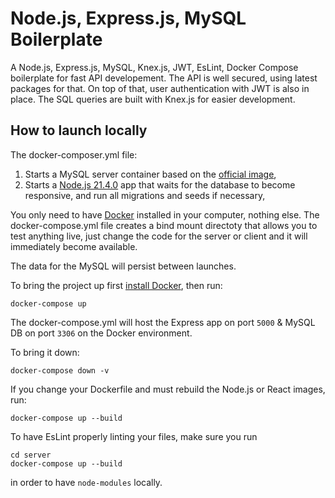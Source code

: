 # Node.js, Express.js, MySQL Boilerplate

A Node.js, Express.js, MySQL, Knex.js, JWT, EsLint, Docker Compose boilerplate for fast API developement. The API is well secured, using latest packages for that. On top of that, user authentication with JWT is also in place. The SQL queries are built with Knex.js for easier development.

## How to launch locally
The docker-composer.yml file:
1. Starts a MySQL server container based on the [official image](https://hub.docker.com/_/mysql/),
2. Starts a [Node.js 21.4.0](https://hub.docker.com/_/node/) app that waits for the database to become responsive, and run all migrations and seeds if necessary,

You only need to have [Docker](https://www.docker.com/) installed in your computer, nothing else.
The docker-compose.yml file creates a bind mount directoty that allows you to test anything live, just change the code for the server or client and it will immediately become available.

The data for the MySQL will persist between launches.

To bring the project up first [install Docker](https://www.docker.com/), then run:

```
docker-compose up
```

The docker-compose.yml will host the Express app on port `5000` & MySQL DB on port `3306` on the Docker environment.

To bring it down:

```
docker-compose down -v
```

If you change your Dockerfile and must rebuild the Node.js or React images, run:

```
docker-compose up --build
```
To have EsLint properly linting your files, make sure you run
```
cd server
docker-compose up --build
```
in order to have `node-modules` locally.

